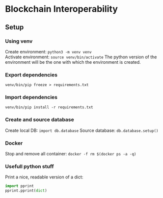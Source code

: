 # Blockchain Interoperability

## Setup
### Using venv
Create environment:
`python3 -m venv venv`    
Activate environment:
`source venv/bin/activate`
The python version of the environment will be the one with which the environment is created.
  
### Export dependencies
`venv/bin/pip freeze > requirements.txt`

### Import dependencies
`venv/bin/pip install -r requirements.txt`

### Create and source database
Create local DB: `import db.database`
Source database: `db.database.setup()`

### Docker
Stop and remove all container: `docker -f rm $(docker ps -a -q)`

### Usefull python stuff
Print a nice, readable version of a dict:     
```python
import pprint
pprint.pprint(dict)
```